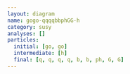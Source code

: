 ```yaml
---
layout: diagram
name: gogo-qqqqbbphGG-h
category: susy
analyses: []
particles:
  initial: [go, go]
  intermediate: [h]
  final: [q, q, q, q, b, b, ph, G, G]
---
```

